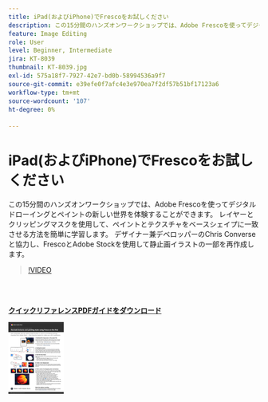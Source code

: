 ```yaml
---
title: iPad(およびiPhone)でFrescoをお試しください
description: この15分間のハンズオンワークショップでは、Adobe Frescoを使ってデジタルドローイングとペイントの新しい世界を体験することができます
feature: Image Editing
role: User
level: Beginner, Intermediate
jira: KT-8039
thumbnail: KT-8039.jpg
exl-id: 575a18f7-7927-42e7-bd0b-58994536a9f7
source-git-commit: e39efe0f7afc4e3e970ea7f2df57b51bf17123a6
workflow-type: tm+mt
source-wordcount: '107'
ht-degree: 0%

---
```


# iPad(およびiPhone)でFrescoをお試しください

この15分間のハンズオンワークショップでは、Adobe Frescoを使ってデジタルドローイングとペイントの新しい世界を体験することができます。 レイヤーとクリッピングマスクを使用して、ペイントとテクスチャをベースシェイプに一致させる方法を簡単に学習します。 デザイナー兼デベロッパーのChris Converseと協力し、FrescoとAdobe Stockを使用して静止画イラストの一部を再作成します。

>[!VIDEO](https://video.tv.adobe.com/v/333804?hidetitle=true)

<br> 

[**クイックリファレンスPDFガイドをダウンロード**](../quick-reference/Frescoworkshop.pdf)

[![クイックリファレンスガイドの最初のページの画像](assets/FrescoworkshopPage1.png)](../quick-reference/Frescoworkshop.pdf)